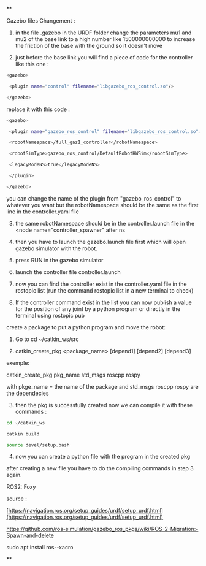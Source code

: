 **

Gazebo files Changement :

  

1.  in the file .gazebo in the URDF folder change the parameters mu1 and mu2 of the base link to a high number like 1500000000000 to increase the friction of the base with the ground so it doesn't move
    
2.  just before the base link you will find a piece of code for the controller like this one :
    
```bash
<gazebo>

 <plugin name="control" filename="libgazebo_ros_control.so"/>

</gazebo>

``` 
  

replace it with this code :

  
```bash
<gazebo>

 <plugin name="gazebo_ros_control" filename="libgazebo_ros_control.so">

 <robotNamespace>/full_gaz1_controller</robotNamespace>

 <robotSimType>gazebo_ros_control/DefaultRobotHWSim</robotSimType>

 <legacyModeNS>true</legacyModeNS>

 </plugin>

</gazebo>
```
  

you can change the name of the plugin from "gazebo_ros_control" to whatever you want but the robotNamespace should be the same as the first line in the controller.yaml file 

  

3.  the same robotNamespace should be in the controller.launch file in the <node name="controller_spawner" after ns 
    
4.  then you have to launch the gazebo.launch file first which will open gazebo simulator with the robot.
    
5.  press RUN in the gazebo simulator 
    
6.  launch the controller file controller.launch
    
7.  now you can find the controller exist in the controller.yaml file in the rostopic list (run the command rostopic list in a new terminal to check) 
    
8.  If the controller command exist in the list you can now publish a value for the position of any joint by a python program or directly in the terminal using rostopic pub 
    

  

create a package to put a python program and move the robot:

  

1.  Go to cd ~/catkin_ws/src
    
2.  catkin_create_pkg <package_name> [depend1] [depend2] [depend3]
    

exemple:

catkin_create_pkg pkg_name std_msgs roscpp rospy 

with pkge_name = the name of the package and std_msgs roscpp rospy are the dependecies 

  

3.  then the pkg is successfully created now we can compile it with these commands :
    
```bash
cd ~/catkin_ws

catkin build 

source devel/setup.bash

```

4.  now you can create a python file with the program in the created pkg 
    

after creating a new file you have to do the compiling commands in step 3 again.

  
  
  
  

ROS2: Foxy 

source :

[https://navigation.ros.org/setup_guides/urdf/setup_urdf.html](https://navigation.ros.org/setup_guides/urdf/setup_urdf.html)

https://github.com/ros-simulation/gazebo_ros_pkgs/wiki/ROS-2-Migration:-Spawn-and-delete

sudo apt install ros-<ros2-distro>-xacro

**